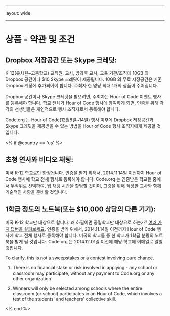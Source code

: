 * * *

layout: wide

* * *

# 상품 - 약관 및 조건

## Dropbox 저장공간 또는 Skype 크레딧:

K-12(유치원~고등학교) 교직원, 교사, 방과후 교사, 교육 기관/조직에 10GB 의 Dropbox 공간이나 $10 Skype 크레딧이 제공됩니다. 10GB 의 무료 저장공간은 기존 Dropbox 계정에 추가되어야 합니다. 주최자 한 명당 최대 1개의 상품이 주어집니다.

Dropbox 공간이나 Skype 크레딧을 받으려면, 주최자는 Hour of Code 이벤트 행사를 등록해야 합니다. 학교 전체가 Hour of Code 행사에 참여하게 되면, 인증을 위해 각각의 선생님들은 개인적으로 행사 조직자로서 등록해야 합니다.

Code.org 는 Hour of Code(12월8일~14일) 행사 이후에 Dropbox 저장공간과 Skype 크레딧을 제공받을 수 있는 방법을 Hour of Code 행사 조직자에게 제공할 것입니다.

<% if @country == 'us' %>

## 초청 연사와 비디오 채팅:

미국 K-12 학교로만 한정됩니다. 인증을 받기 위해서, 2014.11.14일 이전까지 Hour of Code 행사에 학교 전체 행사로 등록해야 합니다. Code.org 는 인증받은 학교들 중에서 무작위로 선택하여, 웹 채팅 시간을 할당할 것이며, 그것을 위해 적당한 교사와 함께 기술적인 사항을 준비할 것입니다.

## 1학급 정도의 노트북(또는 $10,000 상당의 다른 기기):

미국 K-12 학교만 대상으로 합니다. 왜 하필이면 공립학교만 대상으로 하는가? [여러 가지 답변을 살펴보세요](http://www.hourofcode.com/#faq). 인증을 받기 위해서, 2014.11.14일 이전까지 Hour of Code 행사에 학교 전체 행사로 등록해야 합니다. 미국의 학교들 중 한 학교가 1학급 분량의 노트북을 받게 될 것입니다. Code.org 는 2014.12.01일 이전에 해당 학교에 이메일로 알릴 것입니다.

To clarify, this is not a sweepstakes or a contest involving pure chance.

1) There is no financial stake or risk involved in applying - any school or classroom may participate, without any payment to Code.org or any other organization

2) Winners will only be selected among schools where the entire classroom (or school) participates in an Hour of Code, which involves a test of the students' and teachers' collective skill.

<% end %>
